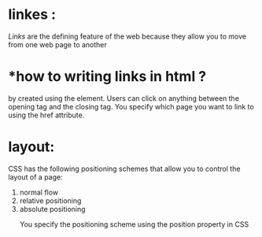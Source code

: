 # linkes :
*Links*  are the defining feature of the web because they allow you to move from one web page to another 

# *how to writing links in html ?

by created using the <a> element. Users can click on anything between the opening <a> tag and the closing </a> tag. You specify which page you want to link to using the href attribute.

# layout:

CSS has the following positioning schemes that allow you to control the layout of a page: 
<ol>
<li>normal flow</li>
<li>relative positioning</li>
<li>absolute positioning</li>


 You specify the positioning scheme using the position property in CSS